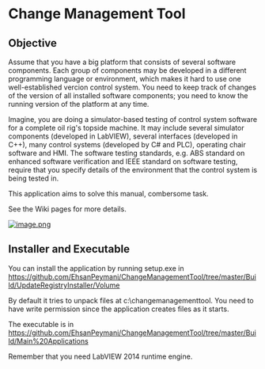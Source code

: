 # Change Management Tool

## Objective
Assume that you have a big platform that consists of several software components. Each group of components may be developed in a different programming language or environment, which makes it hard to use one well-established vercion control system. You need to keep track of changes of the version of all installed software components; you need to know the running version of the platform at any time.

Imagine, you are doing a simulator-based testing of control system software for a complete oil rig's topside machine. It may include several simulator components (developed in LabVIEW), several interfaces (developed in C++), many control systems (developed by C# and PLC), operating chair software and HMI. The software testing standards, e.g. ABS standard on enhanced software verification and IEEE standard on software testing, require that you specify details of the environment that the control system is being tested in. 

This application aims to solve this manual, combersome task.

See the Wiki pages for more details.

[![image.png](https://s31.postimg.cc/pjzura9x7/image.png)](https://postimg.cc/image/gc7mal2uv/)

## Installer and Executable
You can install the application by running setup.exe in https://github.com/EhsanPeymani/ChangeManagementTool/tree/master/Build/UpdateRegistryInstaller/Volume

By default it tries to unpack files at c:\changemanagementtool. You need to have write permission since the application creates files as it starts.

The executable is in https://github.com/EhsanPeymani/ChangeManagementTool/tree/master/Build/Main%20Applications

Remember that you need LabVIEW 2014 runtime engine. 



